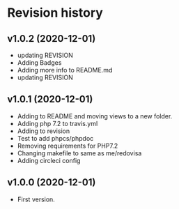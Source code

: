 Revision history
=================================

v1.0.2 (2020-12-01)
---------------------------------
* updating REVISION
* Adding Badges
* Adding more info to README.md
* updating REVISION

v1.0.1 (2020-12-01)
---------------------------------

* Adding to README and moving views to a new folder.
* Adding php 7.2 to travis.yml
* Adding to revision
* Test to add phpcs/phpdoc
* Removing requirements for PHP7.2
* Changing makefile to same as me/redovisa
* Adding circleci config

v1.0.0 (2020-12-01)
---------------------------------

* First version.
